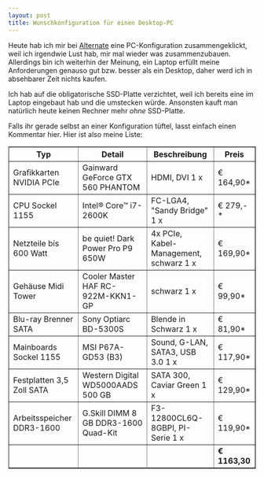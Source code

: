 ```yaml
---
layout: post
title: Wunschkonfiguration für einen Desktop-PC
---
```

Heute hab ich mir bei [Alternate][0] eine PC-Konfiguration
zusammengeklickt, weil ich irgendwie Lust hab, mir mal wieder was
zusammenzubauen. Allerdings bin ich weiterhin der Meinung, ein Laptop
erfüllt meine Anforderungen genauso gut bzw. besser als ein Desktop,
daher werd ich in absehbarer Zeit nichts kaufen.

Ich hab auf die obligatorische SSD-Platte verzichtet, weil ich bereits
eine im Laptop eingebaut hab und die umstecken würde. Ansonsten kauft
man natürlich heute keinen Rechner mehr *ohne* SSD-Platte.

Falls ihr gerade selbst an einer Konfiguration tüftel, lasst einfach
einen Kommentar hier. Hier ist also meine Liste:

<table border="1">
<tr>
<th>Typ</th>
<th>Detail</th>
<th>Beschreibung</th>
<th>Preis</th>
</tr><tr>
<td>Grafikkarten NVIDIA PCIe</td>
<td>Gainward GeForce GTX 560 PHANTOM</td>
<td>HDMI, DVI 1 x</td>
<td>€ 164,90*</td>
</tr><tr>
<td>CPU Sockel 1155</td>
<td>Intel® Core™ i7-2600K</td>
<td>FC-LGA4, "Sandy Bridge" 1 x</td>
<td>€ 279,-*</td>
</tr><tr>
<td>Netzteile bis 600 Watt</td>
<td>be quiet! Dark Power Pro P9 650W</td>
<td>4x PCIe, Kabel-Management, schwarz 1 x</td>
<td>€ 169,90*</td>
</tr><tr>
<td>Gehäuse Midi Tower</td>
<td>Cooler Master HAF RC-922M-KKN1-GP</td>
<td>schwarz 1 x</td>
<td>€ 99,90*</td>
</tr><tr>
<td>Blu-ray Brenner SATA</td>
<td>Sony Optiarc BD-5300S</td>
<td>Blende in Schwarz 1 x</td>
<td>€ 81,90*</td>
</tr><tr>
<td>Mainboards Sockel 1155</td>
<td>MSI P67A-GD53 (B3)</td>
<td>Sound, G-LAN, SATA3, USB 3.0 1 x</td>
<td>€ 117,90*</td>
</tr><tr>
<td>Festplatten 3,5 Zoll SATA</td>
<td>Western Digital WD5000AADS 500 GB</td>
<td>SATA 300, Caviar Green 1 x</td>
<td>€ 129,90*</td>
</tr><tr>
<td>Arbeitsspeicher DDR3-1600</td>
<td>G.Skill DIMM 8 GB DDR3-1600 Quad-Kit</td>
<td>F3-12800CL6Q-8GBPI, PI-Serie 1 x</td>
<td>€ 119,90*</td>
</tr><tr>
<td></td>
<td></td>
<td></td>
<td><strong>€ 1163,30</strong></td>
</tr>
</table>


[0]: http://www.alternate.de/
